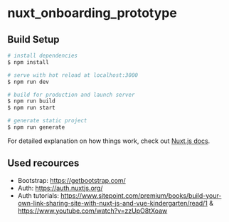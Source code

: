 # nuxt_onboarding_prototype

## Build Setup

```bash
# install dependencies
$ npm install

# serve with hot reload at localhost:3000
$ npm run dev

# build for production and launch server
$ npm run build
$ npm run start

# generate static project
$ npm run generate
```

For detailed explanation on how things work, check out [Nuxt.js docs](https://nuxtjs.org).


## Used recources

- Bootstrap: https://getbootstrap.com/
- Auth: https://auth.nuxtjs.org/
- Auth tutorials: https://www.sitepoint.com/premium/books/build-your-own-link-sharing-site-with-nuxt-js-and-vue-kindergarten/read/1 & https://www.youtube.com/watch?v=zzUpO8tXoaw